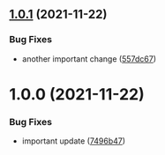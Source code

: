 ## [1.0.1](https://github.com/Vadimskyi/com.vadimskyi.androidnativeutils/compare/v1.0.0...v1.0.1) (2021-11-22)


### Bug Fixes

* another important change ([557dc67](https://github.com/Vadimskyi/com.vadimskyi.androidnativeutils/commit/557dc67b3766deecaf3c75423b49b6211d33ea7e))

# 1.0.0 (2021-11-22)


### Bug Fixes

* important update ([7496b47](https://github.com/Vadimskyi/com.vadimskyi.androidnativeutils/commit/7496b47c1aa4140f77587805fbb0f693d0106412))
